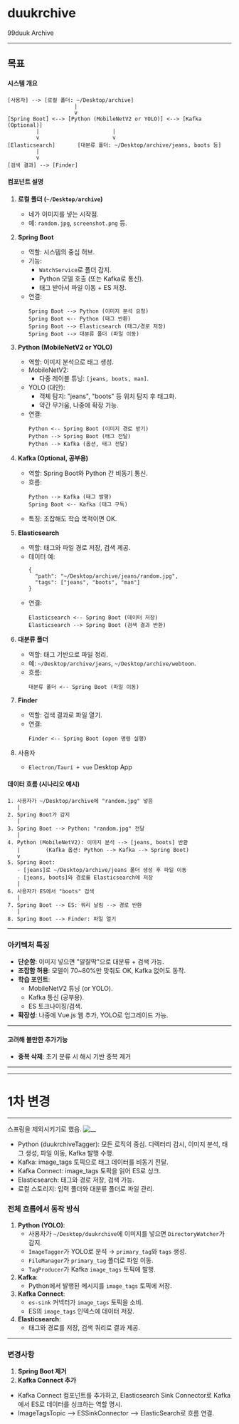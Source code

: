 # duukrchive
99duuk Archive

---
## 목표

#### 시스템 개요
```
[사용자] --> [로컬 폴더: ~/Desktop/archive]
                     |
                     v
[Spring Boot] <--> [Python (MobileNetV2 or YOLO)] <--> [Kafka (Optional)]
         |                       |
         v                       v
[Elasticsearch]       [대분류 폴더: ~/Desktop/archive/jeans, boots 등]
         |
         v
[검색 결과] --> [Finder]
```

#### 컴포넌트 설명
1. **로컬 폴더 (`~/Desktop/archive`)**
   - 네가 이미지를 넣는 시작점.
   - 예: `random.jpg`, `screenshot.png` 등.

2. **Spring Boot**
   - 역할: 시스템의 중심 허브.
   - 기능:
     - `WatchService`로 폴더 감지.
     - Python 모델 호출 (또는 Kafka로 통신).
     - 태그 받아서 파일 이동 + ES 저장.
   - 연결:
     ```
     Spring Boot --> Python (이미지 분석 요청)
     Spring Boot <-- Python (태그 반환)
     Spring Boot --> Elasticsearch (태그/경로 저장)
     Spring Boot --> 대분류 폴더 (파일 이동)
     ```

3. **Python (MobileNetV2 or YOLO)**
   - 역할: 이미지 분석으로 태그 생성.
   - MobileNetV2:
     - 다중 레이블 튜닝: `[jeans, boots, man]`.
   - YOLO (대안):
     - 객체 탐지: "jeans", "boots" 등 위치 탐지 후 태그화.
     - 약간 무거움, 나중에 확장 가능.
   - 연결:
     ```
     Python <-- Spring Boot (이미지 경로 받기)
     Python --> Spring Boot (태그 전달)
     Python --> Kafka (옵션, 태그 전달)
     ```

4. **Kafka (Optional, 공부용)**
   - 역할: Spring Boot와 Python 간 비동기 통신.
   - 흐름:
     ```
     Python --> Kafka (태그 발행)
     Spring Boot <-- Kafka (태그 구독)
     ```
   - 특징: 조잡해도 학습 목적이면 OK.

5. **Elasticsearch**
   - 역할: 태그와 파일 경로 저장, 검색 제공.
   - 데이터 예:
     ```
     {
       "path": "~/Desktop/archive/jeans/random.jpg",
       "tags": ["jeans", "boots", "man"]
     }
     ```
   - 연결:
     ```
     Elasticsearch <-- Spring Boot (데이터 저장)
     Elasticsearch --> Spring Boot (검색 결과 반환)
     ```

6. **대분류 폴더**
   - 역할: 태그 기반으로 파일 정리.
   - 예: `~/Desktop/archive/jeans`, `~/Desktop/archive/webtoon`.
   - 흐름:
     ```
     대분류 폴더 <-- Spring Boot (파일 이동)
     ```

7. **Finder**
   - 역할: 검색 결과로 파일 열기.
   - 연결:
     ```
     Finder <-- Spring Boot (open 명령 실행)
     ```

8. 사용자
    - `Electron/Tauri + vue` Desktop App 

#### 데이터 흐름 (시나리오 예시)
```
1. 사용자가 ~/Desktop/archive에 "random.jpg" 넣음
   |
2. Spring Boot가 감지
   |
3. Spring Boot --> Python: "random.jpg" 전달
   |
4. Python (MobileNetV2): 이미지 분석 --> [jeans, boots] 반환
   |        (Kafka 옵션: Python --> Kafka --> Spring Boot)
   v
5. Spring Boot:
   - [jeans]로 ~/Desktop/archive/jeans 폴더 생성 후 파일 이동
   - [jeans, boots]와 경로를 Elasticsearch에 저장
   |
6. 사용자가 ES에서 "boots" 검색
   |
7. Spring Boot --> ES: 쿼리 날림 --> 경로 반환
   |
8. Spring Boot --> Finder: 파일 열기
```

---

### 아키텍처 특징
- **단순함**: 이미지 넣으면 "알잘딱"으로 대분류 + 검색 가능.
- **조잡함 허용**: 모델이 70~80%만 맞춰도 OK, Kafka 없어도 동작.
- **학습 포인트**:
  - MobileNetV2 튜닝 (or YOLO).
  - Kafka 통신 (공부용).
  - ES 토크나이징/검색.
- **확장성**: 나중에 Vue.js 웹 추가, YOLO로 업그레이드 가능.

---

#### 고려해 볼만한 추가기능
- **중복 삭제**: 초기 분류 시 해시 기반 중복 제거


---

---


#  1차 변경
---
스프링을 제외시키기로 했음.
![__](https://github.com/user-attachments/assets/16bff945-be51-4d70-ada4-cbc91486cb0a)
- Python (duukrchiveTagger): 모든 로직의 중심. 디렉터리 감시, 이미지 분석, 태그 생성, 파일 이동, Kafka 발행 수행.
- Kafka: image_tags 토픽으로 태그 데이터를 비동기 전달.
- Kafka Connect: image_tags 토픽을 읽어 ES로 싱크.
- Elasticsearch: 태그와 경로 저장, 검색 가능.
- 로컬 스토리지: 입력 폴더와 대분류 폴더로 파일 관리.

### 전체 흐름에서 동작 방식
1. **Python (YOLO)**:
   - 사용자가 `~/Desktop/duukrchive`에 이미지를 넣으면 `DirectoryWatcher`가 감지.
   - `ImageTagger`가 YOLO로 분석 → `primary_tag`와 `tags` 생성.
   - `FileManager`가 `primary_tag` 폴더로 파일 이동.
   - `TagProducer`가 Kafka `image_tags` 토픽에 발행.
2. **Kafka**:
   - Python에서 발행된 메시지를 `image_tags` 토픽에 저장.
3. **Kafka Connect**:
   - `es-sink` 커넥터가 `image_tags` 토픽을 소비.
   - ES의 `image_tags` 인덱스에 데이터 저장.
4. **Elasticsearch**:
   - 태그와 경로를 저장, 검색 쿼리로 결과 제공.

---
### 변경사항 
1. **Spring Boot 제거**
2. **Kafka Connect 추가**
  - Kafka Connect 컴포넌트를 추가하고, Elasticsearch Sink Connector로 Kafka에서 ES로 데이터를 싱크하는 역할 명시.
  - ImageTagsTopic --> ESSinkConnector --> ElasticSearch로 흐름 연결.

